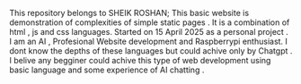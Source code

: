 This repository belongs to SHEIK ROSHAN; 
This basic website is demonstration of complexities of simple static pages .
It is a combination of html , js and css languages.
Started on 15 April 2025 as a personal project .
I am  an AI , Profesional Website development and Raspberrypi enthusiast. 
I dont know the depths of these languages but could achive only by Chatgpt .
I belive any begginer could achive this type of web development using basic language and some experience of AI chatting .